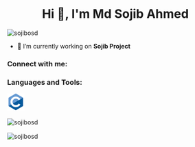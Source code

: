 <h1 align="center">Hi 👋, I'm Md Sojib Ahmed</h1>
<p align="left"> <img src="https://komarev.com/ghpvc/?username=sojibosd&label=Profile%20views&color=0e75b6&style=flat" alt="sojibosd" /> </p>

- 🔭 I’m currently working on **Sojib Project**

<h3 align="left">Connect with me:</h3>
<p align="left">
</p>

<h3 align="left">Languages and Tools:</h3>
<p align="left"> <a href="https://www.cprogramming.com/" target="_blank" rel="noreferrer"> <img src="https://raw.githubusercontent.com/devicons/devicon/master/icons/c/c-original.svg" alt="c" width="40" height="40"/> </a> </p>

<p><img align="center" src="https://github-readme-stats.vercel.app/api/top-langs?username=sojibosd&show_icons=true&locale=en&layout=compact" alt="sojibosd" /></p>

<p><img align="center" src="https://github-readme-streak-stats.herokuapp.com/?user=sojibosd&" alt="sojibosd" /></p>
